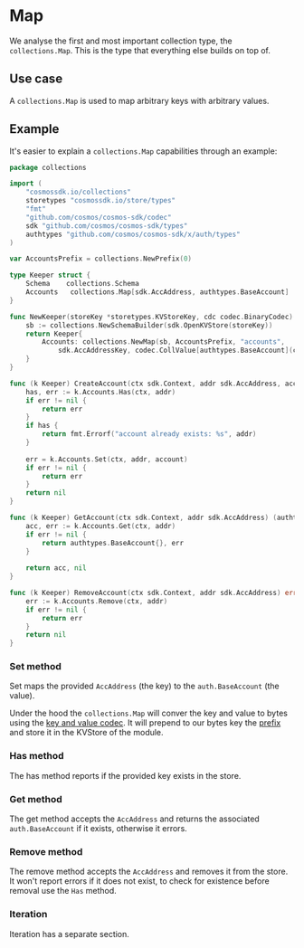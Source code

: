 # Map

We analyse the first and most important collection type, the ``collections.Map``.
This is the type that everything else builds on top of.

## Use case

A `collections.Map` is used to map arbitrary keys with arbitrary values. 

## Example

It's easier to explain a `collections.Map` capabilities through an example:

```go
package collections

import (
	"cosmossdk.io/collections"
	storetypes "cosmossdk.io/store/types"
	"fmt"
	"github.com/cosmos/cosmos-sdk/codec"
	sdk "github.com/cosmos/cosmos-sdk/types"
	authtypes "github.com/cosmos/cosmos-sdk/x/auth/types"
)

var AccountsPrefix = collections.NewPrefix(0)

type Keeper struct {
	Schema    collections.Schema
	Accounts   collections.Map[sdk.AccAddress, authtypes.BaseAccount]
}

func NewKeeper(storeKey *storetypes.KVStoreKey, cdc codec.BinaryCodec) Keeper {
	sb := collections.NewSchemaBuilder(sdk.OpenKVStore(storeKey))
	return Keeper{
		Accounts: collections.NewMap(sb, AccountsPrefix, "accounts",
			sdk.AccAddressKey, codec.CollValue[authtypes.BaseAccount](cdc)),
	}
}

func (k Keeper) CreateAccount(ctx sdk.Context, addr sdk.AccAddress, account authtypes.BaseAccount) error {
	has, err := k.Accounts.Has(ctx, addr)
	if err != nil {
		return err
	}
	if has {
		return fmt.Errorf("account already exists: %s", addr)
	}
	
	err = k.Accounts.Set(ctx, addr, account)
	if err != nil {
		return err
	}
	return nil
}

func (k Keeper) GetAccount(ctx sdk.Context, addr sdk.AccAddress) (authtypes.BaseAccount, error) {
	acc, err := k.Accounts.Get(ctx, addr)
	if err != nil {
		return authtypes.BaseAccount{}, err
	}
	
	return acc,	nil
}

func (k Keeper) RemoveAccount(ctx sdk.Context, addr sdk.AccAddress) error {
	err := k.Accounts.Remove(ctx, addr)
	if err != nil {
		return err
	}
	return nil
}
```

### Set method

Set maps the provided `AccAddress` (the key) to the `auth.BaseAccount` (the value). 

Under the hood the `collections.Map` will conver the key and value to bytes using the [key and value codec](01-intro.md#key-and-value-codecs).
It will prepend to our bytes key the [prefix](01-intro.md#prefix) and store it in the KVStore of the module.

### Has method

The has method reports if the provided key exists in the store.

### Get method

The get method accepts the `AccAddress` and returns the associated `auth.BaseAccount` if it exists, otherwise it errors.

### Remove method

The remove method accepts the `AccAddress` and removes it from the store. It won't report errors
if it does not exist, to check for existence before removal use the ``Has`` method.

### Iteration

Iteration has a separate section.